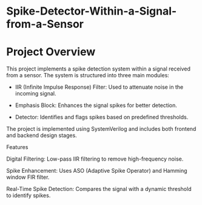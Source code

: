 # Spike-Detector-Within-a-Signal-from-a-Sensor

# Project Overview

This project implements a spike detection system within a signal received from a sensor. The system is structured into three main modules:

- IIR (Infinite Impulse Response) Filter: Used to attenuate noise in the incoming signal.

- Emphasis Block: Enhances the signal spikes for better detection.

- Detector: Identifies and flags spikes based on predefined thresholds.

The project is implemented using SystemVerilog and includes both frontend and backend design stages.

Features

Digital Filtering: Low-pass IIR filtering to remove high-frequency noise.

Spike Enhancement: Uses ASO (Adaptive Spike Operator) and Hamming window FIR filter.

Real-Time Spike Detection: Compares the signal with a dynamic threshold to identify spikes.